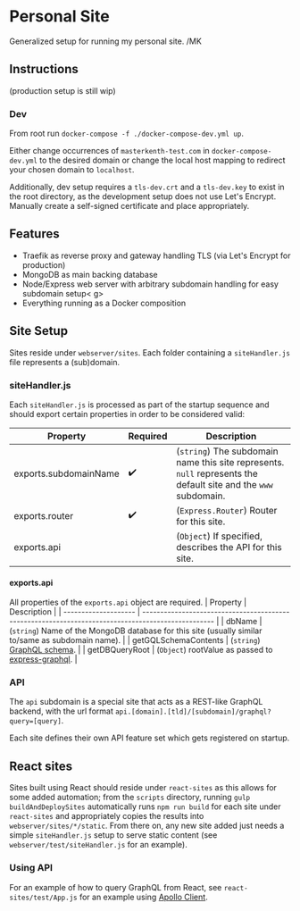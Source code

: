 # Personal Site
Generalized setup for running my personal site. /MK

## Instructions
(production setup is still wip)

### Dev
From root run `docker-compose -f ./docker-compose-dev.yml up`.

Either change occurrences of `masterkenth-test.com` in `docker-compose-dev.yml` to the desired domain or change the local 
host mapping to redirect your chosen domain to `localhost`.

Additionally, dev setup requires a `tls-dev.crt` and a `tls-dev.key` to exist in the root directory, as the development setup does not use Let's Encrypt. 
Manually create a self-signed certificate and place appropriately.

## Features
- Traefik as reverse proxy and gateway handling TLS (via Let's Encrypt for production)
- MongoDB as main backing database
- Node/Express web server with arbitrary subdomain handling for easy subdomain setup< g>
- Everything running as a Docker composition

## Site Setup
Sites reside under `webserver/sites`. Each folder containing a `siteHandler.js` file represents a (sub)domain.

### siteHandler.js
Each `siteHandler.js` is processed as part of the startup sequence and should export certain properties in order to be considered valid:

| Property              | Required | Description                                                                                                     |
| --------------------- | -------- | --------------------------------------------------------------------------------------------------------------- |
| exports.subdomainName | ✔️        | (`string`) The subdomain name this site represents. `null` represents the default site and the `www` subdomain. |
| exports.router        | ✔️        | (`Express.Router`) Router for this site.                                                                        |
| exports.api           |          | (`Object`) If specified, describes the API for this site.                                                       |

#### exports.api
All properties of the `exports.api` object are required.
| Property             | Description                                                                                        |
| -------------------- | -------------------------------------------------------------------------------------------------- |
| dbName               | (`string`) Name of the MongoDB database for this site (usually similar to/same as subdomain name). |
| getGQLSchemaContents | (`string`) [GraphQL schema](https://graphql.org/learn/schema/).                                    |
| getDBQueryRoot       | (`Object`) rootValue as passed to [express-graphql](https://github.com/graphql/express-graphql).   |

### API
The `api` subdomain is a special site that acts as a REST-like GraphQL backend, with the url format `api.[domain].[tld]/[subdomain]/graphql?query=[query]`.

Each site defines their own API feature set which gets registered on startup.

## React sites
Sites built using React should reside under `react-sites` as this allows for some added automation; from the `scripts` directory, running `gulp buildAndDeploySites` 
automatically runs `npm run build` for each site under `react-sites` and appropriately copies the results into `webserver/sites/*/static`. From there on, 
any new site added just needs a simple `siteHandler.js` setup to serve static content (see `webserver/test/siteHandler.js` for an example).

### Using API
For an example of how to query GraphQL from React, see `react-sites/test/App.js` for an example using [Apollo Client](https://www.apollographql.com/docs/tutorial/client/).
